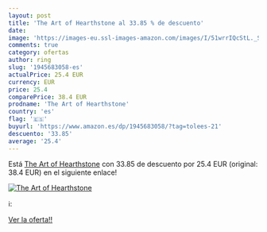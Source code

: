 ```yaml
---
layout: post
title: 'The Art of Hearthstone al 33.85 % de descuento'
date: 
image: 'https://images-eu.ssl-images-amazon.com/images/I/51wrrIQcStL._SL200_.jpg'
comments: true
category: ofertas
author: ring
slug: '1945683058-es'
actualPrice: 25.4 EUR
currency: EUR
price: 25.4
comparePrice: 38.4 EUR
prodname: 'The Art of Hearthstone'
country: 'es'
flag: '🇪🇸'
buyurl: 'https://www.amazon.es/dp/1945683058/?tag=tolees-21'
descuento: '33.85'
average: '25.4'
---
```


Está [The Art of Hearthstone](https://www.amazon.es/dp/1945683058/?tag=tolees-21) con 33.85 de descuento por 25.4 EUR (original: 38.4 EUR) en el siguiente enlace!

[![The Art of Hearthstone](https://images-eu.ssl-images-amazon.com/images/I/51wrrIQcStL._SL200_.jpg)](https://www.amazon.es/dp/1945683058/?tag=tolees-21)

ℹ️:


[Ver la oferta!!](https://www.amazon.es/dp/1945683058/?tag=tolees-21)
